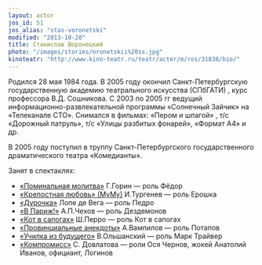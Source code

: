 ```yaml
---
layout: actor
jos_id: 51
jos_alias: "stas-voronetski"
modified: "2013-10-20"
title: Станислав Воронецкий
photo: "/images/stories/oronetskii%20ss.jpg"
kinoteatr: "http://www.kino-teatr.ru/teatr/acter/m/ros/31838/bio/"
---
```


Родился 28 мая 1984 года. В 2005 году окончил Санкт-Петербургскую государственную академию театрального искусства (СПбГАТИ) , курс профессора В.Д. Сошникова. С 2003 по 2005 гг ведущий информационно-развлекательной программы «Солнечный Зайчик» на «Телеканале СТО». Снимался в фильмах: «Пером и шпагой» , т/с «Дорожный патруль», т/с «Улицы разбитых фонарей», «Формат А4» и др.

В 2005 году поступил в труппу Санкт-Петербургского государственного драматического театра «Комедианты».

Занят в спектаклях:

- [«Поминальная молитва»](97-pominalnaia-molitva.html) Г.Горин — роль Фёдор
- [«Крепостная любовь» (МуМу)](46-mumu.html) И.Тургенев — роль Ерошка
- [«Дурочка»](44-dyrochka.html) Лопе де Вега — роль Педро
- [«В Париж!»](41-v-paris.html) А.П.Чехов — роль Дездемонов
- [«Кот в сапогах»](74-kot-v-sapogah.html) Ш.Перро — роль Кот в сапогах
- [«Провинциальные анекдоты»](71-anekdoti.html) А.Вампилов — роль Потапов
- [«Училка из будущего»](90-ychilka.html) В.Ольшанский — роль Марк Трайвер
- [«Компромисс»](282-kompromiss-sdovlatov.html) С. Довлатова — роли Ося Чернов, жокей Анатолий Иванов, официант, Логинов